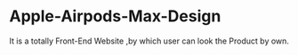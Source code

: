 # Apple-Airpods-Max-Design
It is a totally Front-End Website  ,by which user can look the Product by own.
